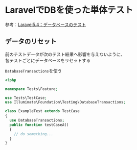 # LaravelでDBを使った単体テスト

参考：[Laravel5.4：データベースのテスト](https://readouble.com/laravel/5.4/ja/database-testing.html)

## データのリセット
前のテストデータが次のテスト結果へ影響を与えないように、  
各テストごとにデータベースをリセットする

`DatabaseTransactions`を使う

```php
<?php

namespace Tests\Feature;

use Tests\TestCase;
use Illuminate\Foundation\Testing\DatabaseTransactions;

class ExampleTest extends TestCase
{
  use DatabaseTransactions;
  public function testCaseA()
  {
    // do something...
  }
}
```